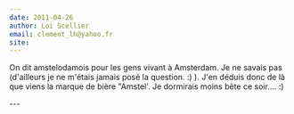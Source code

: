 ```yaml
---
date: 2011-04-26
author: Loi Scellier
email: clement_lh@yahoo.fr
site: 
---
```


<p>On dit amstelodamois pour les gens vivant à Amsterdam. Je ne savais pas (d'ailleurs je ne m'étais jamais posé la question. :) ). J'en déduis donc de là que viens la marque de bière &quot;Amstel'. Je dormirais moins bête ce soir.... :)</p>
---